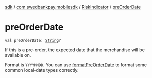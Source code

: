 [sdk](../../index.md) / [com.swedbankpay.mobilesdk](../index.md) / [RiskIndicator](index.md) / [preOrderDate](./pre-order-date.md)

# preOrderDate

`val preOrderDate: `[`String`](https://kotlinlang.org/api/latest/jvm/stdlib/kotlin/-string/index.html)`?`

If this is a pre-order, the expected date that the merchandise will be available on.

Format is `YYYYMMDD`. You can use [formatPreOrderDate](format-pre-order-date.md) to format some common local-date
types correctly.

